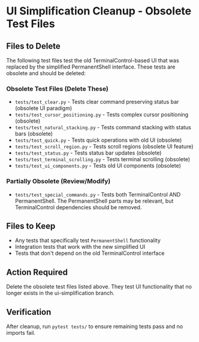 # UI Simplification Cleanup - Obsolete Test Files

## Files to Delete
The following test files test the old TerminalControl-based UI that was replaced by the simplified PermanentShell interface. These tests are obsolete and should be deleted:

### Obsolete Test Files (Delete These)
- `tests/test_clear.py` - Tests clear command preserving status bar (obsolete UI paradigm)
- `tests/test_cursor_positioning.py` - Tests complex cursor positioning (obsolete)
- `tests/test_natural_stacking.py` - Tests command stacking with status bars (obsolete)
- `tests/test_quick.py` - Tests quick operations with old UI (obsolete)
- `tests/test_scroll_region.py` - Tests scroll regions (obsolete UI feature)
- `tests/test_status.py` - Tests status bar updates (obsolete)
- `tests/test_terminal_scrolling.py` - Tests terminal scrolling (obsolete)
- `tests/test_ui_components.py` - Tests old UI components (obsolete)

### Partially Obsolete (Review/Modify)
- `tests/test_special_commands.py` - Tests both TerminalControl AND PermanentShell. The PermanentShell parts may be relevant, but TerminalControl dependencies should be removed.

## Files to Keep
- Any tests that specifically test `PermanentShell` functionality
- Integration tests that work with the new simplified UI
- Tests that don't depend on the old TerminalControl interface

## Action Required
Delete the obsolete test files listed above. They test UI functionality that no longer exists in the ui-simplification branch.

## Verification
After cleanup, run `pytest tests/` to ensure remaining tests pass and no imports fail.